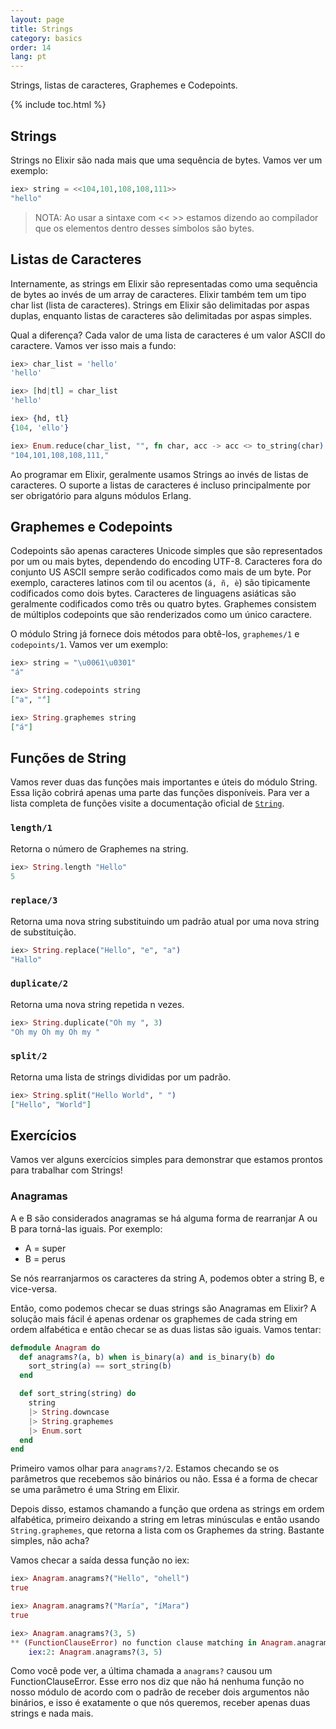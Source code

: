 ```yaml
---
layout: page
title: Strings
category: basics
order: 14
lang: pt
---
```


Strings, listas de caracteres, Graphemes e Codepoints.

{% include toc.html %}

## Strings

Strings no Elixir são nada mais que uma sequência de bytes. Vamos ver um exemplo:

```elixir
iex> string = <<104,101,108,108,111>>
"hello"
```

>NOTA: Ao usar a sintaxe com << >> estamos dizendo ao compilador que os elementos dentro desses símbolos são bytes.

## Listas de Caracteres

Internamente, as strings em Elixir são representadas como uma sequência de bytes ao invés de um array de caracteres. Elixir também tem um tipo char list (lista de caracteres). Strings em Elixir são delimitadas por aspas duplas, enquanto listas de caracteres são delimitadas por aspas simples.

Qual a diferença? Cada valor de uma lista de caracteres é um valor ASCII do caractere. Vamos ver isso mais a fundo:

```elixir
iex> char_list = 'hello'
'hello'

iex> [hd|tl] = char_list
'hello'

iex> {hd, tl}
{104, 'ello'}

iex> Enum.reduce(char_list, "", fn char, acc -> acc <> to_string(char) <> "," end)
"104,101,108,108,111,"
```

Ao programar em Elixir, geralmente usamos Strings ao invés de listas de caracteres. O suporte a listas de caracteres é incluso principalmente por ser obrigatório para alguns módulos Erlang.

## Graphemes e Codepoints

Codepoints são apenas caracteres Unicode simples que são representados por um ou mais bytes, dependendo do encoding UTF-8. Caracteres fora do conjunto US ASCII sempre serão codificados como mais de um byte. Por exemplo, caracteres latinos com til ou acentos (`á, ñ, è`) são tipicamente codificados como dois bytes. Caracteres de linguagens asiáticas são geralmente codificados como três ou quatro bytes. Graphemes  consistem de múltiplos codepoints que são renderizados como um único caractere.

O módulo String já fornece dois métodos para obtê-los, `graphemes/1` e `codepoints/1`. Vamos ver um exemplo:

```elixir
iex> string = "\u0061\u0301"
"á"

iex> String.codepoints string
["a", "́"]

iex> String.graphemes string
["á"]
```

## Funções de String

Vamos rever duas das funções mais importantes e úteis do módulo String. Essa lição cobrirá apenas uma parte das funções disponíveis. Para ver a lista completa de funções visite a documentação oficial de [`String`](http://elixir-lang.org/docs/stable/elixir/String.html).

### `length/1`

Retorna o número de Graphemes na string.

```elixir
iex> String.length "Hello"
5
```

### `replace/3`

Retorna uma nova string substituindo um padrão atual por uma nova string de substituição.

```elixir
iex> String.replace("Hello", "e", "a")
"Hallo"
```

### `duplicate/2`

Retorna uma nova string repetida n vezes.

```elixir
iex> String.duplicate("Oh my ", 3)
"Oh my Oh my Oh my "
```

### `split/2`

Retorna uma lista de strings divididas por um padrão.

```elixir
iex> String.split("Hello World", " ")
["Hello", "World"]
```

## Exercícios

Vamos ver alguns exercícios simples para demonstrar que estamos prontos para trabalhar com Strings!

### Anagramas

A e B são considerados anagramas se há alguma forma de rearranjar A ou B para torná-las iguais. Por exemplo:

+ A = super
+ B = perus

Se nós rearranjarmos os caracteres da string A, podemos obter a string B, e vice-versa.

Então, como podemos checar se duas strings são Anagramas em Elixir? A solução mais fácil é apenas ordenar os graphemes de cada string em ordem alfabética e então checar se as duas listas são iguais. Vamos tentar:

```elixir
defmodule Anagram do
  def anagrams?(a, b) when is_binary(a) and is_binary(b) do
    sort_string(a) == sort_string(b)
  end

  def sort_string(string) do
    string
    |> String.downcase
    |> String.graphemes
    |> Enum.sort
  end
end
```

Primeiro vamos olhar para `anagrams?/2`. Estamos checando se os parâmetros que recebemos são binários ou não. Essa é a forma de checar se uma parâmetro é uma String em Elixir.

Depois disso, estamos chamando a função que ordena as strings em ordem alfabética, primeiro deixando a string em letras minúsculas e então usando `String.graphemes`, que retorna a lista com os Graphemes da string. Bastante simples, não acha?

Vamos checar a saída dessa função no iex:

```elixir
iex> Anagram.anagrams?("Hello", "ohell")
true

iex> Anagram.anagrams?("María", "íMara")
true

iex> Anagram.anagrams?(3, 5)
** (FunctionClauseError) no function clause matching in Anagram.anagrams?/2
    iex:2: Anagram.anagrams?(3, 5)
```

Como você pode ver, a última chamada a `anagrams?` causou um FunctionClauseError. Esse erro nos diz que não há nenhuma função no nosso módulo de acordo com o padrão de receber dois argumentos não binários, e isso é exatamente o que nós queremos, receber apenas duas strings e nada mais.
